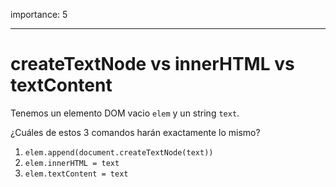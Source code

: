 importance: 5

---

# createTextNode vs innerHTML vs textContent

Tenemos un elemento DOM vacio `elem` y un string `text`.

¿Cuáles de estos 3 comandos harán exactamente lo mismo?

1. `elem.append(document.createTextNode(text))`
2. `elem.innerHTML = text`
3. `elem.textContent = text`
